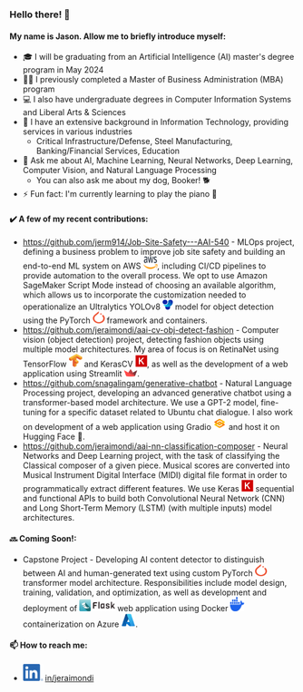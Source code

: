 ### Hello there! 👋
#### My name is Jason. Allow me to briefly introduce myself:

- 🎓 I will be graduating from an Artificial Intelligence (AI) master's degree program in May 2024
- 👨‍💼 I previously completed a Master of Business Administration (MBA) program
- 💻 I also have undergraduate degrees in Computer Information Systems and Liberal Arts & Sciences
- 💼 I have an extensive background in Information Technology, providing services in various industries
  - Critical Infrastructure/Defense, Steel Manufacturing, Banking/Financial Services, Education
- 💬 Ask me about AI, Machine Learning, Neural Networks, Deep Learning, Computer Vision, and Natural Language Processing
  - You can also ask me about my dog, Booker! 🐕
- ⚡ Fun fact: I'm currently learning to play the piano 🎹

#### ✔️ A few of my recent contributions:
- https://github.com/jerm914/Job-Site-Safety---AAI-540 - MLOps project, defining a business problem to improve job site safety and building an end-to-end ML system on AWS <img src='logos/Amazon_Web_Services_Logo.svg' alt='AWS Logo' style='width:25px; height:22px;' />, including CI/CD pipelines to provide automation to the overall process. We opt to use Amazon SageMaker Script Mode instead of choosing an available algorithm, which allows us to incorporate the customization needed to operationalize an Ultralytics YOLOv8 <img src='logos/64994922cf2a6385a4bf4489_UltralyticsYOLO_mark_blue.svg' alt='Ultralytics Logo' style='width:18px; height:18px;' /> model for object detection using the PyTorch <img src='logos/PyTorch_logo_icon.svg' alt='PyTorch Logo' style='width:21px; height:21px;' /> framework and containers.
- https://github.com/jeraimondi/aai-cv-obj-detect-fashion - Computer vision (object detection) project, detecting fashion objects using multiple model architectures. My area of focus is on RetinaNet using TensorFlow <img src='logos/Tensorflow_logo.svg' alt='TensorFlow Logo' style='width:23px; height:23px;' /> and KerasCV <img src='logos/Keras_logo.svg' alt='Keras Logo' style='width:21px; height:21px;' />, as well as the development of a web application using Streamlit <img src='logos/streamlit-mark-color.png' alt='Streamlit Logo' style='width:23px; height:13px;' />.
- https://github.com/snagalingam/generative-chatbot - Natural Language Processing project, developing an advanced generative chatbot using a transformer-based model architecture. We use a GPT-2 model, fine-tuning for a specific dataset related to Ubuntu chat dialogue. I also work on development of a web application using Gradio <img src='logos/gradio-logo.0d4f62e9.png' alt='Gradio Logo' style='width:23px; height:23px;' /> and host it on Hugging Face &#x1F917;.
- https://github.com/jeraimondi/aai-nn-classification-composer - Neural Networks and Deep Learning project, with the task of classifying the Classical composer of a given piece. Musical scores are converted into Musical Instrument Digital Interface (MIDI) digital file format in order to programmatically extract different features. We use Keras <img src='logos/Keras_logo.svg' alt='Keras Logo' style='width:21px; height:21px;' /> sequential and functional APIs to build both Convolutional Neural Network (CNN) and Long Short-Term Memory (LSTM) (with multiple inputs) model architectures.

#### 🔜 Coming Soon!:
- Capstone Project - Developing AI content detector to distinguish between AI and human-generated text using custom PyTorch <img src='logos/PyTorch_logo_icon.svg' alt='PyTorch Logo' style='width:21px; height:21px;' /> transformer model architecture. Responsibilities include model design, training, validation, and optimization, as well as development and deployment of <img src='logos/flask-horizontal.png' alt='Flask Logo' style='width:63px; height:21px;' /> web application using Docker <img src='logos/docker-mark-blue.svg' alt='Docker Logo' style='width:25px; height:25px;' /> containerization on Azure <img src='logos/Microsoft_Azure.svg' alt='Azure Logo' style='width:25px; height:25px;' />.

#### 📫 How to reach me:
* <a href='https://www.linkedin.com/in/jeraimondi'><img src='logos/LI-In-Bug.png' alt='LI Logo' style='width:35px; height:30px;' /></a> [in/jeraimondi](https://www.linkedin.com/in/jeraimondi)

<!--
**jeraimondi/jeraimondi** is a ✨ _special_ ✨ repository because its `README.md` (this file) appears on your GitHub profile.

Here are some ideas to get you started:

- 🔭 I’m currently working on ...
- 🌱 I’m currently learning ...
- 👯 I’m looking to collaborate on ...
- 🤔 I’m looking for help with ...
- 💬 Ask me about ...
- 📫 How to reach me: ...
- 😄 Pronouns: ...
- ⚡ Fun fact: ...
-->
